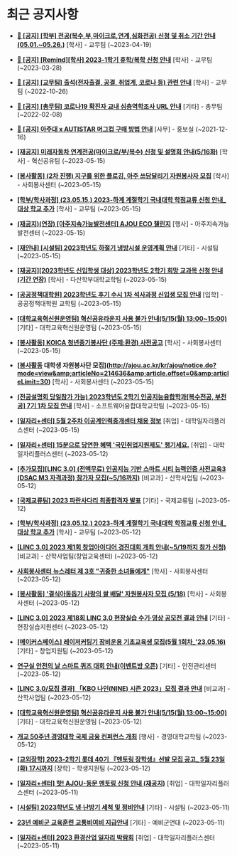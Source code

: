 # 최근 공지사항

* **[📌 [공지] [학부] 전공(복수,부,마이크로,연계,심화전공) 신청 및 취소 기간 안내 (05.01.~05.26.)](http://ajou.ac.kr/kr/ajou/notice.do?mode=view&amp;articleNo=213679&amp;article.offset=0&amp;articleLimit=30)**
 [학사] - 교무팀 (~2023-04-19)

* **[📌 [공지] [Remind][학사] 2023-1학기 휴학/복학 신청 안내](http://ajou.ac.kr/kr/ajou/notice.do?mode=view&amp;articleNo=212711&amp;article.offset=0&amp;articleLimit=30)**
 [학사] - 교무팀 (~2023-03-28)

* **[📌 [공지] [교무팀] 출석(전자출결, 공결, 취업계, 코로나 등) 관련 안내](http://ajou.ac.kr/kr/ajou/notice.do?mode=view&amp;articleNo=205552&amp;article.offset=0&amp;articleLimit=30)**
 [학사] - 교무팀 (~2022-10-26)

* **[📌 [공지] [총무팀] 코로나19 확진자 교내 심층역학조사 URL 안내](http://ajou.ac.kr/kr/ajou/notice.do?mode=view&amp;articleNo=180493&amp;article.offset=0&amp;articleLimit=30)**
 [기타] - 총무팀 (~2022-02-08)

* **[📌 [공지] 아주대 x AUTISTAR 머그컵 구매 방법 안내](http://ajou.ac.kr/kr/ajou/notice.do?mode=view&amp;articleNo=147976&amp;article.offset=0&amp;articleLimit=30)**
 [사무] - 홍보실 (~2021-12-16)

* **[[재공지] 미래자동차 연계전공(마이크로/부/복수) 신청 및 설명회 안내(5/16화)](http://ajou.ac.kr/kr/ajou/notice.do?mode=view&amp;articleNo=214678&amp;article.offset=0&amp;articleLimit=30)**
 [학사] - 혁신공유팀 (~2023-05-15)

* **[[봉사활동] (2차 진행) 지구를 위한 플로깅, 아주 쓰담달리기 자원봉사자 모집](http://ajou.ac.kr/kr/ajou/notice.do?mode=view&amp;articleNo=214677&amp;article.offset=0&amp;articleLimit=30)**
 [학사] - 사회봉사센터 (~2023-05-15)

* **[[학부/학사과정] (23.05.15.) 2023-하계 계절학기 국내대학 학점교류 신청 안내_대상 학교 추가](http://ajou.ac.kr/kr/ajou/notice.do?mode=view&amp;articleNo=214676&amp;article.offset=0&amp;articleLimit=30)**
 [학사] - 교무팀 (~2023-05-15)

* **[(재공지)(연장) [아주지속가능발전센터] AJOU ECO 챌린지](http://ajou.ac.kr/kr/ajou/notice.do?mode=view&amp;articleNo=214671&amp;article.offset=0&amp;articleLimit=30)**
 [행사] - 아주지속가능발전센터 (~2023-05-15)

* **[[재안내] [시설팀] 2023학년도 하절기 냉방시설 운영계획 안내](http://ajou.ac.kr/kr/ajou/notice.do?mode=view&amp;articleNo=214670&amp;article.offset=0&amp;articleLimit=30)**
 [기타] - 시설팀 (~2023-05-15)

* **[[재공지][2023학년도 신입학생 대상] 2023학년도 2학기 희망 교과목 신청 안내(기간 연장)](http://ajou.ac.kr/kr/ajou/notice.do?mode=view&amp;articleNo=214668&amp;article.offset=0&amp;articleLimit=30)**
 [학사] - 다산학부대학교학팀 (~2023-05-15)

* **[[공공정책대학원] 2023학년도 후기 수시 1차 석사과정 신입생 모집 안내](http://ajou.ac.kr/kr/ajou/notice.do?mode=view&amp;articleNo=214649&amp;article.offset=0&amp;articleLimit=30)**
 [입학] - 공공정책대학원 교학팀 (~2023-05-15)

* **[[대학교육혁신원운영팀] 혁신공유라운지 사용 불가 안내(5/15(월) 13:00~15:00)](http://ajou.ac.kr/kr/ajou/notice.do?mode=view&amp;articleNo=214645&amp;article.offset=0&amp;articleLimit=30)**
 [기타] - 대학교육혁신원운영팀 (~2023-05-15)

* **[[봉사활동] KOICA 청년중기봉사단 (주제:환경) 사전공고](http://ajou.ac.kr/kr/ajou/notice.do?mode=view&amp;articleNo=214638&amp;article.offset=0&amp;articleLimit=30)**
 [학사] - 사회봉사센터 (~2023-05-15)

* **[[봉사활동](경기도사회서비스원) 대학생 자원봉사단 모집](http://ajou.ac.kr/kr/ajou/notice.do?mode=view&amp;articleNo=214636&amp;article.offset=0&amp;articleLimit=30)**
 [학사] - 사회봉사센터 (~2023-05-15)

* **[(전공설명회 당일참가 가능) 2023학년도 2학기 인공지능융합학과[복수전공, 부전공] 7기 1차 모집 안내](http://ajou.ac.kr/kr/ajou/notice.do?mode=view&amp;articleNo=214625&amp;article.offset=0&amp;articleLimit=30)**
 [학사] - 소프트웨어융합대학교학팀 (~2023-05-15)

* **[[일자리+센터] 5월 2주차 이공계인력중개센터 채용 정보](http://ajou.ac.kr/kr/ajou/notice.do?mode=view&amp;articleNo=214624&amp;article.offset=0&amp;articleLimit=30)**
 [취업] - 대학일자리플러스센터 (~2023-05-15)

* **[[일자리+센터] 15분으로 당연한 혜택 &#x27;국민취업지원제도&#x27; 챙기세요.](http://ajou.ac.kr/kr/ajou/notice.do?mode=view&amp;articleNo=214609&amp;article.offset=0&amp;articleLimit=30)**
 [취업] - 대학일자리플러스센터 (~2023-05-12)

* **[[추가모집][LINC 3.0] (전액무료) 인공지능 기반 스마트 시티 능력인증 사전교육3 (DSAC M3 자격과정) 참가자 모집(~5/16까지)](http://ajou.ac.kr/kr/ajou/notice.do?mode=view&amp;articleNo=214608&amp;article.offset=0&amp;articleLimit=30)**
 [비교과] - 산학사업팀 (~2023-05-12)

* **[[국제교류팀] 2023 파란사다리 최종합격자 발표](http://ajou.ac.kr/kr/ajou/notice.do?mode=view&amp;articleNo=214605&amp;article.offset=0&amp;articleLimit=30)**
 [기타] - 국제교류팀 (~2023-05-12)

* **[[학부/학사과정] (23.05.12.) 2023-하계 계절학기 국내대학 학점교류 신청 안내_대상 학교 추가](http://ajou.ac.kr/kr/ajou/notice.do?mode=view&amp;articleNo=214598&amp;article.offset=0&amp;articleLimit=30)**
 [학사] - 교무팀 (~2023-05-12)

* **[[LINC 3.0] 2023 제1회 창업아이디어 경진대회 개최 안내(~5/19까지 참가 신청)](http://ajou.ac.kr/kr/ajou/notice.do?mode=view&amp;articleNo=214595&amp;article.offset=0&amp;articleLimit=30)**
 [비교과] - 산학사업팀(창업교육센터) (~2023-05-12)

* **[사회봉사센터 뉴스레터 제 3호 &quot;귀중한 소녀들에게&quot;](http://ajou.ac.kr/kr/ajou/notice.do?mode=view&amp;articleNo=214594&amp;article.offset=0&amp;articleLimit=30)**
 [학사] - 사회봉사센터 (~2023-05-12)

* **[[봉사활동] &#x27;결식아동돕기 사랑의 쌀 배달&#x27; 자원봉사자 모집 (5/18)](http://ajou.ac.kr/kr/ajou/notice.do?mode=view&amp;articleNo=214591&amp;article.offset=0&amp;articleLimit=30)**
 [학사] - 사회봉사센터 (~2023-05-12)

* **[[LINC 3.0] 2023 제18회 LINC 3.0 현장실습 수기·영상 공모전 결과 안내](http://ajou.ac.kr/kr/ajou/notice.do?mode=view&amp;articleNo=214589&amp;article.offset=0&amp;articleLimit=30)**
 [기타] - 현장실습지원센터 (~2023-05-12)

* **[[메이커스페이스] 레이저커팅기 장비운용 기초교육생 모집(5월 1회차_&#x27;23.05.16)](http://ajou.ac.kr/kr/ajou/notice.do?mode=view&amp;articleNo=214587&amp;article.offset=0&amp;articleLimit=30)**
 [기타] - 창업지원팀 (~2023-05-12)

* **[연구실 안전의 날 스마트 퀴즈 대회 안내(이벤트방 오픈)](http://ajou.ac.kr/kr/ajou/notice.do?mode=view&amp;articleNo=214586&amp;article.offset=0&amp;articleLimit=30)**
 [기타] - 안전관리센터 (~2023-05-12)

* **[[LINC 3.0/모집 결과] 「KBO 나인(NINE) 시즌 2023」모집 결과 안내](http://ajou.ac.kr/kr/ajou/notice.do?mode=view&amp;articleNo=214585&amp;article.offset=0&amp;articleLimit=30)**
 [비교과] - 산학사업팀 (~2023-05-12)

* **[[대학교육혁신원운영팀] 혁신공유라운지 사용 불가 안내(5/15(월) 13:00~15:00)](http://ajou.ac.kr/kr/ajou/notice.do?mode=view&amp;articleNo=214566&amp;article.offset=0&amp;articleLimit=30)**
 [기타] - 대학교육혁신원운영팀 (~2023-05-12)

* **[개교 50주년 경영대학 국제 금융 컨퍼런스 개최](http://ajou.ac.kr/kr/ajou/notice.do?mode=view&amp;articleNo=214563&amp;article.offset=0&amp;articleLimit=30)**
 [행사] - 경영대학교학팀 (~2023-05-12)

* **[[교외장학] 2023-2학기 롯데 40기 『멘토링 장학생』선발 모집 공고_ 5월 23일(화) 17시까지](http://ajou.ac.kr/kr/ajou/notice.do?mode=view&amp;articleNo=214557&amp;article.offset=0&amp;articleLimit=30)**
 [장학] - 학생지원팀 (~2023-05-12)

* **[[일자리+센터] 핫! AJOU-동문 멘토링 신청 안내 (재공지)](http://ajou.ac.kr/kr/ajou/notice.do?mode=view&amp;articleNo=214541&amp;article.offset=0&amp;articleLimit=30)**
 [취업] - 대학일자리플러스센터 (~2023-05-11)

* **[[시설팀] 2023학년도 냉·난방기 세척 및 정비안내](http://ajou.ac.kr/kr/ajou/notice.do?mode=view&amp;articleNo=214537&amp;article.offset=0&amp;articleLimit=30)**
 [기타] - 시설팀 (~2023-05-11)

* **[23년 예비군 교육훈련 교통비여비 지급안내](http://ajou.ac.kr/kr/ajou/notice.do?mode=view&amp;articleNo=214528&amp;article.offset=0&amp;articleLimit=30)**
 [기타] - 예비군연대 (~2023-05-11)

* **[[일자리+센터] 2023 환경산업 일자리 박람회](http://ajou.ac.kr/kr/ajou/notice.do?mode=view&amp;articleNo=214526&amp;article.offset=0&amp;articleLimit=30)**
 [취업] - 대학일자리플러스센터 (~2023-05-11)
